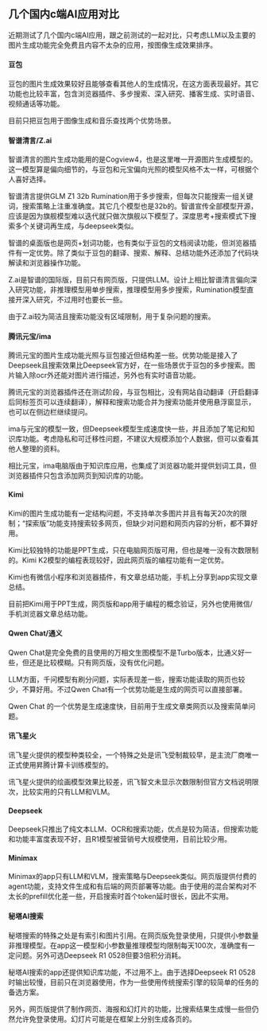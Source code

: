 ## 几个国内c端AI应用对比

近期测试了几个国内c端AI应用，跟之前测试的一起对比，只考虑LLM以及主要的图片生成功能完全免费且内容不太杂的应用，按图像生成效果排序。

#### 豆包

豆包的图片生成效果较好且能够查看其他人的生成情况，在这方面表现最好。其它功能也比较丰富，包含浏览器插件、多步搜索、深入研究、播客生成、实时语音、视频通话等功能。

目前只把豆包用于图像生成和音乐查找两个优势场景。

#### 智谱清言/Z.ai

智谱清言的图片生成功能用的是Cogview4，也是这里唯一开源图片生成模型的。这一模型算是偏向细节的，与豆包和元宝偏向光照的模型风格不太一样，可根据个人喜好选择。

智谱清言提供GLM Z1 32b Rumination用于多步搜索，但每次只能搜索一组关键词，搜索策略上注重准确度。其它几个模型也是32b的。智谱宣传全部模型开源，应该是因为旗舰模型难以迭代就只做次旗舰以下模型了。深度思考+搜索模式下搜索多个关键词再生成，与deepseek类似。

智谱的桌面版也是网页+划词功能，也有类似于豆包的文档阅读功能，但浏览器插件有一定优势。除了类似于豆包的翻译、搜索、解释、总结功能外还添加了代码块解读和浏览器操作功能。

Z.ai是智谱的国际版，目前只有网页版，只提供LLM。设计上相比智谱清言偏向深入研究功能，非推理模型用单步搜索，推理模型用多步搜索，Rumination模型直接开深入研究，不过用时也要长一些。

由于Z.ai较为简洁且搜索功能没有区域限制，用于复杂问题的搜索。

#### 腾讯元宝/ima

腾讯元宝的图片生成功能光照与豆包接近但结构差一些。优势功能是接入了Deepseek且搜索效果比Deepseek官方好，在一些场景优于豆包的多步搜索。图片输入除ocr外还能对图片进行描述，另外也有实时语音功能。

腾讯元宝的浏览器插件还在测试阶段，与豆包相比，没有网站自动翻译（开启翻译后同标签页可以连续翻译），解释和搜索功能合并为搜索功能并使用悬浮窗显示，也可以在侧边栏继续提问。

ima与元宝的模型一致，但Deepseek模型生成速度快一些，并且添加了笔记和知识库功能。考虑隐私和可迁移性问题，不建议大规模添加个人数据，但可以查看其他人整理的资料。

相比元宝，ima电脑版由于知识库应用，也集成了浏览器功能并提供划词工具，但浏览器插件只包含添加网页到知识库的功能。

#### Kimi

Kimi的图片生成功能有一定结构问题，不支持单次多图片并且有每天20次的限制；“探索版”功能支持搜索较多网页，但缺少对问题和网页内容的分析，都不算好用。

Kimi比较独特的功能是PPT生成，只在电脑网页版可用，但也是唯一没有次数限制的。Kimi K2模型的编程表现较好，因此网页版的编程功能有一定优势。

Kimi也有微信小程序和浏览器插件，有文章总结功能，手机上分享到app实现文章总结。

目前把Kimi用于PPT生成，网页版和app用于编程的概念验证，另外也使用微信/手机浏览器文章总结功能。

#### Qwen Chat/通义

Qwen Chat是完全免费的且使用的万相文生图模型不是Turbo版本，比通义好一些，但还是比较模糊。只有网页版，没有优化问题。

LLM方面，千问模型有刷分问题，实际表现差一些，搜索功能读取的网页也较少，不算好用。不过Qwen Chat有一个优势功能是生成的网页可以直接部署。

Qwen Chat 的一个优势是生成速度快，目前用于生成文章类网页以及搜索简单问题。

#### 讯飞星火

讯飞星火提供的模型种类较全，一个特殊之处是讯飞受制裁较早，是主流厂商唯一正式使用昇腾计算卡训练模型的。

讯飞星火提供的绘画模型效果比较差，讯飞智文未显示次数限制但官方文档说明限次，比较实用的只有LLM和VLM。

#### Deepseek

Deepseek只推出了纯文本LLM、OCR和搜索功能，优点是较为简洁，但搜索功能和功能丰富度表现不好，且R1模型被营销号大规模使用，目前比较少用。

#### Minimax

Minimax的app只有LLM和VLM，搜索策略与Deepseek类似。网页版提供付费的agent功能，支持文件生成和有后端的网页部署等功能。由于使用的混合架构对不太长的prefill优化差一些，开启搜索时首个token延时很长，因此不实用。

#### 秘塔AI搜索

秘塔搜索的特殊之处是有索引和图片引用。在网页版免登录使用，只提供小参数量非推理模型。在app这一模型和小参数量推理模型均限制每天100次，准确度有一定问题。另外可选Deepseek R1 0528但要3倍积分消耗。

秘塔AI搜索的app还提供知识库功能，不过用不上。由于选择Deepseek R1 0528时输出较慢，目前只在浏览器使用，作为一些使用传统搜索引擎的较简单的任务的备选方案。

另外，网页版提供了制作网页、海报和幻灯片的功能，比搜索结果生成慢一些但仍然允许免登录使用。幻灯片可能是在框架上分别生成各页的。
